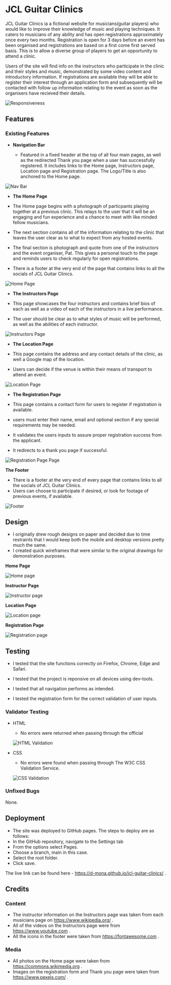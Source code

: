 # JCL Guitar Clinics

JCL Guitar Clinics ia a fictional website for musicians(guitar players) who would like to improve their knowledge of music and playing techniques. It caters to musicians of any ability and has open registrations approximately once every two months. Registration is open for 3 days before an event has been organised and registrations are based on a first come first served basis. This is to allow a diverse group of players to get an opportunity to attend a clinic.

Users of the site will find info on the instructors who participate in the clinic and their styles and music, demonstrated by some video content and introductory information. If registrations are available they will be able to register their interest through an application form and subsequently will be contacted with follow up information relating to the event as soon as the organisers have recieved their details.

![Responsiveness](assets/images/responsive-image.png)

## Features

### Existing Features

- **Navigation Bar**

  - Featured in a fixed header at the top of all four main pages, as well as the redirected Thank you page when a user has successfully registered. It includes links to the Home page, Instructors page, Location page and Registration page. The Logo/Title is also anchored to the Home page.

![Nav Bar](assets/images/nav-bar.png)

- **The Home Page**

- The Home page begins with a photograph of particpants playing together at a previous clinic.
This relays to the user that it will be an engaging and fun experience and a chance to meet with like minded fellow musicians.
- The next section contains all of the information relating to the clinic that leaves the user clear as to what to expect from any hosted events.
- The final section is photograph and quote from one of the instructors and the event organiser, Pat. This gives a personal touch to the page and reminds users to check regularly for open registrations.
- There is a footer at the very end of the page that contains links to all the socials of JCL Guitar Clinics.

![Home Page](assets/images/home-page.png)

- **The Instructors Page**

- This page showcases the four instructors and contains brief bios of each as well as a video of each of the instructors in a live performance.
- The user should be clear as to what styles of music will be performed, as well as the abilities of each instructor.

![Instructors Page](assets/images/instructors-page.png)

-  **The Location Page**

- This page contains the address and any contact details of the clinic, as well a Google map of the location.
- Users can decide if the venue is within their means of transport to attend an event.

![Location Page](assets/images/location-page.png)

- **The Registration Page**

- This page contains a contact form for users to register if registration is available.
- users must enter their name, email and optional section if any special requirements may be needed.
- It validates the users inputs to assure proper registration success from the applicant.
- It redirects to a thank you page if successful.

![Registration Page Page](assets/images/registration-page.png)

**The Footer**

- There is a footer at the very end of every page that contains links to all the socials of JCL Guitar Clinics.
- Users can choose to participate if desired, or look for footage of previous events, if available.

![Footer](assets/images/footer.png)

## Design

- I originally drew rough designs on paper and decided due to time restraints that I would keep both the mobile and desktop versions pretty much the same.
- I created quick wireframes that were similar to the original drawings for demonstration purposes.

**Home Page**

![Home page](assets/images/home-page-wf.png)

**Instructor Page**

![Instructor page](assets/images/instructors-page-wf.png)

**Location Page**

![Location page](assets/images/location-page-wf.png)

**Registration Page**

![Registration page](assets/images/registration-page-wf.png)

## Testing

- I tested that the site functions correctly on Firefox, Chrome, Edge and Safari.

- I tested that the project is reponsive on all devices using dev-tools.

- I tested that all navigation performs as intended.

- I tested the registration form for the correct validation of user inputs.

### Validator Testing

- HTML
  - No errors were returned when passing through the official 

  ![HTML Validation](assets/images/html-validation.png)

- CSS
  - No errors were found when passing through The W3C CSS Validation Service.
  
  ![CSS Validation](assets/images/css-validation.png)

### Unfixed Bugs

None.

## Deployment

- The site was deployed to GitHub pages. The steps to deploy are as follows:
- In the GitHub repository, navigate to the Settings tab
- From the options select Pages.
- Choose a branch, main in this case.
- Select the root folder.
- Click save.

The live link can be found here - https://d-mona.github.io/jcl-guitar-clinics/ .

## Credits

### Content

- The instructor information on the Instructors page was taken from each musicians page on https://www.wikipedia.org/ .
- All of the videos on the Instructors page were from https://www.youtube.com .
- All the icons in the footer were taken from https://fontawesome.com .

### Media

- All photos on the Home page were taken from https://commons.wikimedia.org .
- Images on the registration form and Thank you page were taken from https://www.pexels.com/ .

